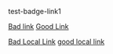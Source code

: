 test-badge-link1

[Bad link](https://github.com/gaurav-nelson/github-action-markdown-link-check/blob/master/www.exampleexample.cox)
[Good Link](http://www.google.com)

[Bad Local Link](./media/idontreallyexist)
[good local link](./media/TekWEB-RGBFull.png)
